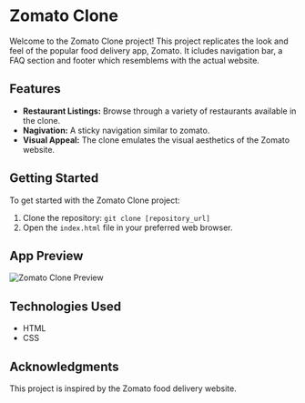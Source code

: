 # Zomato Clone

Welcome to the Zomato Clone project! This project replicates the look and feel of the popular food delivery app, Zomato. It icludes navigation bar, a FAQ section and footer which resemblems with the actual website.

## Features

- **Restaurant Listings:** Browse through a variety of restaurants available in the clone.
- **Nagivation:** A sticky navigation similar to zomato.
- **Visual Appeal:** The clone emulates the visual aesthetics of the Zomato website.

## Getting Started

To get started with the Zomato Clone project:

1. Clone the repository: `git clone [repository_url]`
2. Open the `index.html` file in your preferred web browser.

## App Preview

![Zomato Clone Preview](app-preview.png)

## Technologies Used

- HTML
- CSS

## Acknowledgments

This project is inspired by the Zomato food delivery website.
